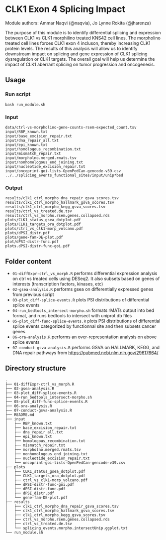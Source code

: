 # CLK1 Exon 4 Splicing Impact

Module authors: Ammar Naqvi (@naqvia), Jo Lynne Rokita (@jharenza)

The purpose of this module is to identify differential splicing and expression between CLK1 vs CLK1 morphilino treated KNS42 cell lines. The morpholino treated cell lines forces CLK1 exon 4 incluson, thereby increasing CLK1 protein levels. The results of this analysis will allow us to identify downstream impact on splicing and gene expression of CLK1 splicing dysregulation or CLK1 targets. The overall goal will help us determine the impact of CLK1 aberrant splicing on tumor progression and oncogenesis.



## Usage
### Run script
```
bash run_module.sh
```

### Input
```
data/ctrl-vs-morpholino-gene-counts-rsem-expected_count.tsv
input/RBP_known.txt
input/base_excision_repair.txt
input/dna_repair_all.txt
input/epi_known.txt
input/homologous_recombination.txt
input/mismatch_repair.txt
input/morpholno.merged.rmats.tsv
input/nonhomologous_end_joining.txt
input/nucleotide_excision_repair.txt
input/oncoprint-goi-lists-OpenPedCan-gencode-v39.csv
../../splicing_events_functional_sites/input/unip*bed
```

### Output
```
results/clk1_ctrl_morpho_dna_repair_gsva_scores.tsv
results/clk1_ctrl_morpho_hallmark_gsva_scores.tsv
results/clk1_ctrl_morpho_kegg_gsva_scores.tsv
results/ctrl_vs_treated.de.tsv
results/ctrl_vs_morpho.rsem.genes.collapsed.rds
plots/CLK1_status_gsea_dotplot.pdf
plots/CLK1_targets_ora_dotplot.pdf
plots/ctrl_vs_clk1-morp_volcano.pdf
plots/dPSI_distr.pdf
plots/gene-fam-DE-plot.pdf
plot/dPSI-distr-func.pdf
plots.dPSI-distr-func-goi.pdf
```

## Folder content
* `01-diffExpr-ctrl_vs_morph.R` performs differential expression analysis on ctrl vs treated cells using DESeq2. It also subsets based on genes of interests (transcription factors, kinases, etc)
* `02-gsea-analysis.R` performs gsea on differentially expressed genes from previous script
* `03-plot_diff-splice-events.R` plots PSI distributions of differential splice events
* `04-run_bedtools_intersect-morpho.sh` formats rMATs output into bed format, and runs bedtools to intersect with uniprot db files
* `05-plot_diff-func-splice-events.R` plots PSI distributions of differential splice events categorized by functionnal site and then subsets cancer genes
* `06-ora-analysis.R` performs an over-representation analysis on above splice events
* `07-conduct-gsva-analysis.R` performs GSVA on HALLMARK, KEGG, and DNA repair pathways from https://pubmed.ncbi.nlm.nih.gov/29617664/

## Directory structure
```
.
├── 01-diffExpr-ctrl_vs_morph.R
├── 02-gsea-analysis.R
├── 03-plot_diff-splice-events.R
├── 04-run_bedtools_intersect-morpho.sh
├── 05-plot_diff-func-splice-events.R
├── 06-ora-analysis.R
├── 07-conduct-gsva-analysis.R
├── README.md
├── input
│   ├── RBP_known.txt
│   ├── base_excision_repair.txt
│   ├── dna_repair_all.txt
│   ├── epi_known.txt
│   ├── homologous_recombination.txt
│   ├── mismatch_repair.txt
│   ├── morpholno.merged.rmats.tsv
│   ├── nonhomologous_end_joining.txt
│   ├── nucleotide_excision_repair.txt
│   └── oncoprint-goi-lists-OpenPedCan-gencode-v39.csv
├── plots
│   ├── CLK1_status_gsea_dotplot.pdf
│   ├── CLK1_targets_ora_dotplot.pdf
│   ├── ctrl_vs_clk1-morp_volcano.pdf
│   ├── dPSI-distr-func-goi.pdf
│   ├── dPSI-distr-func.pdf
│   ├── dPSI_distr.pdf
│   └── gene-fam-DE-plot.pdf
├── results
│   ├── clk1_ctrl_morpho_dna_repair_gsva_scores.tsv
│   ├── clk1_ctrl_morpho_hallmark_gsva_scores.tsv
│   ├── clk1_ctrl_morpho_kegg_gsva_scores.tsv
│   ├── ctrl_vs_morpho.rsem.genes.collapsed.rds
│   ├── ctrl_vs_treated.de.tsv
│   └── splicing_events.morpho.intersectUnip.ggplot.txt
└── run_module.sh
```
